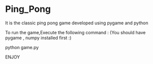 # Ping_Pong
It is the classic ping pong game developed using pygame and python


To run the game,Execute the following command :
(You should have pygame , numpy installed first :)



python game.py 

ENJOY


